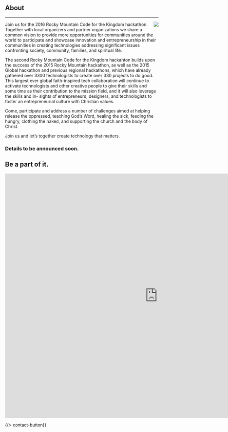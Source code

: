 ﻿## About
---
<img src="{{assets}}/images/earth.jpg" style="float:right"/>

Join us for the 2016 Rocky Mountain Code for the Kingdom hackathon. Together with local organizers and partner organizations we share a common vision to provide more opportunities for communities around the world to participate and showcase innovation and entrepreneurship in their communities in creating technologies addressing significant issues confronting society, community, families, and spiritual life.

The second Rocky Mountain Code for the Kingdom hackahton builds upon the success of the 2015 Rocky Mountain hackathon, as well as the 2015 Global hackathon and previous regional hackathons, which have already gathered over 3300 technologists to create over 330 projects to do good. This largest ever global faith-inspired tech collaboration will continue to activate technologists and other creative people to give their skills and some time as their contribution to the mission field, and it will also leverage the skills and in- sights of entrepreneurs, designers, and technologists to foster an entrepreneurial culture with Christian values.

Come, participate and address a number of challenges aimed at helping release the oppressed, teaching God’s Word, healing the sick, feeding the hungry, clothing the naked, and supporting the church and the body of Christ. 

Join us and let’s together create technology that matters.

### Details to be announced soon. 

## Be a part of it.

<iframe src="https://docs.google.com/forms/d/1KzlW_jEUH2sFiHiJpJAMhxWxiLd_3Fp2lWN-nLNXBe8/viewform?embedded=true" width="1000" height="800" frameborder="0" marginheight="0" marginwidth="0">Loading...</iframe>

{{> contact-button}}

